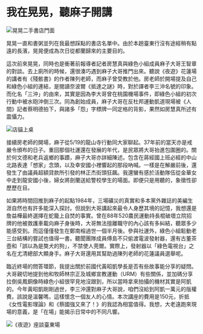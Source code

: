 # 我在晃晃，聽麻子開講

<p><Badge type="info" text="🌳 Evergreen" /></P>

![晃晃二手書店門面](/participation/su1.webp)

晃晃一直和書粥並列在我最想踩點的書店名單中。由於本趟臺東行沒有途經稍有點遠的長濱，晃晃便成為次日從都蘭歸來的主要目的。

這次前來晃晃，同時也是衝著前報導者記者房慧真與綠色小組成員麻子大哥王智章的對談。去上廁所的時候，還很湊巧遇到麻子大哥推門出來。聽說《夜遊》花蓮場的講者有《殘骸書》的作者陳列老師，而麻子曾受教於他。房老師於開場提及自己和綠色小組的連結，是閱讀奈波爾《抵達之謎》時，對於譯者李三沖名號的印象。而化名「三沖」的由來，其實是因為李大哥曾在桃園機場事件，即綠色小組的初次行動中被水砲沖倒三次。同為創始成員，麻子大哥在反杜邦運動凱道現場被《人間》記者蔡明德拍下，與諸多「怨」字標牌一同定格的背影，果然如房慧真所述有震懾力。

![店貓上桌](/participation/su2.webp)

接續房老師的開場，麻子從5/19的龍山寺行動同大家聊起。37年前的當天亦是戒嚴令頒布的日子。重回那個社運還在發展的年代，是民眾將大哥抬進包圍圈的。關於何文德和老兵返鄉的事蹟，麻子大哥亦詳細陳述。包含在蔣經國上班必經的中山北路表達「想家」念頭，以及幸安國小裡響起的那段吶喊。一樣是在解嚴前後，還發生了由議員超額貸款所引發的林正杰街頭狂飆。我還蠻有感於活動隊伍從金華女中走到龍安國小後，婦女將劍蘭送給警校學生的場面。即便只是用聽的，象徵性卻歷歷在目。

如果將時間回推到麻子的起點1984年，三場礦災的真實和多本黨外雜誌的美編生涯自然也有許多能深入探討。但說到大哥講起來最令人身歷其境的記憶，我想還是詹益樺最終選擇在蛇籠上自焚的事實。曾在88年520農民運動持長棍破壞立院招牌的他被救護車載向麻子身後時，大哥無法擅離職守的內心該有多糾結，聽眾多少能感受到。而這僅僅發生在鄭南榕過世一個半月後。參與社運外，綠色小組鬆動老三台結構的嘗試也值得一書。聽聞團隊成員傅島不只偷渡電波發射器，還有古董茶壺和「誤以為是獒犬的狗」，不禁使人莞爾。實際上，發射器以「綠色電視台」之名在尤清總部大顯身手。麻子大哥還用其幫助過陳列老師的花蓮議員選舉呢。

臨近終場的問答環節，我提出關於前國代黃昭凱學長是否有些故事能分享的疑問。大哥親切地提到他和牧師林宗正及城鄉宣教運動（URM）有些關係，並加碼分享拉倒吳鳳銅像時綠色小組很罕見地沒跟到，所以當時拿來拍攝的機材其實是阿凱的。今年黃昭凱剛剛過世，李三沖還對麻子大哥說，咱們沒給到阿凱一萬元的版權費。該說是溫馨嗎，這樣懷念一個友人的心情。本次講座的費用是150元，折抵《女性電影理論》和《蔡國強又來了！》的我認為相當值得。我想，大老遠跑來現場的意義，是「在場」能揭示日常中的不同凡響。

![《夜遊》座談臺東場](/participation/su3.webp)